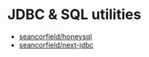 # JDBC & SQL utilities

- [seancorfield/honeysql](https://github.com/seancorfield/honeysql)
- [seancorfield/next-jdbc](https://github.com/seancorfield/next-jdbc)
